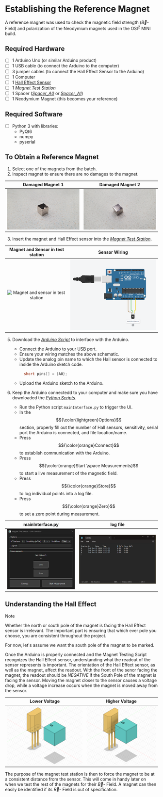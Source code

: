# Establishing the Reference Magnet

A reference magnet was used to check the magnetic field strength ($\vec{B}$- Field) and polarization of the Neodymium magnets used in the OSI<sup>2</sup> MINI build.

## Required Hardware
- [ ] 1 Arduino Uno (or similar Arduino product)
- [ ] 1 USB cable (to connect the Arduino to the computer)
- [ ] 3 jumper cables (to connect the Hall Effect Sensor to the Arduino)
- [ ] 1 Computer
- [ ] 1 [Hall Effect Sensor](../BackCatalog/A1302K-67Y_hall_sensor.pdf)
- [ ] 1 [*Magnet Test Station*](../../Build/Magnets)
- [ ] 1 Spacer ([*Spacer_A0*](../../Build/Tools/step/Spacer_A0-Spacer.step) or [*Spacer_A1*](../../Build/Tools/step/Spacer_A1-Spacer.step))
- [ ] 1 Neodymium Magnet (this becomes your reference)

## Required Software
- [ ] Python 3 with libraries:
  + PyQt6
  + numpy
  + pyserial

## To Obtain a Reference Magnet
  1. Select one of the magnets from the batch.
  2. Inspect magnet to ensure there are no damages to the magnet.

  | Damaged Magnet 1 | Damaged Magnet 2 |
  | :---: | :---: |
  <img src="../Images/BadMag1.jpg" alt="Damaged Magnet Example 1" width="300" /> | <img src="../Images/BadMag2.jpg" alt="Damaged Magnet Example 1" width="300" />

  3. Insert the magnet and Hall Effect sensor into the [*Magnet Test Station*](../../Build/Magnets).

  | Magnet and Sensor in test station | Sensor Wiring |
  | :---: | :--: |
  |<img src="../Images/ReferenceMag_setup2.jpg" alt="Magnet and sensor in test station" width="523" />|<img src="../Images/halleffectsensor.png" alt="Sensor Wiring" width="350" />|
  
  5. Download the [*Arduino Script*](../../Software) to interface with the Arduino.
      - Connect the Arduino to your USB port.
      - Ensure your wiring matches the above schematic.
      - Update the analog pin name to which the Hall sensor is connected to inside the Arduino sketch code.
          ```cpp
            short pins[] = {A0};
          ```
      - Upload the Arduino sketch to the Arduino.

  7. Keep the Arduino connectedd to your computer and make sure you have downloaded the [*Python Scripts*](../../Software).
      - Run the Python script `mainInterface.py` to trigger the UI.
      - In the $${\color{lightgreen}Options}$$ section, properly fill out the number of Hall sensors, sensitivity, serial port the Arduino is connected, and file location/name.
      - Press $${\color{orange}Connect}$$ to establish communication with the Arduino.
      - Press $${\color{orange}Start \space Measurements}$$ to start a live measurement of the magnetic field.
      - Press $${\color{orange}Store}$$ to log individual points into a log file.
      - Press $${\color{orange}Zero}$$ to set a zero point during measurement.
        
  | mainInterface.py | log file |
  | :---: | :---: |
  <img src="../Images/python_interface.png" alt="Damaged Magnet Example 1" width="300" /> | <img src="../Images/python_interface_log.png" alt="Damaged Magnet Example 1" width="420" />
  

## Understanding the Hall Effect
> [!NOTE]
> Whether the north or south pole of the magnet is facing the Hall Effect sensor is irrelevant. The important part is ensuring that which ever pole you choose, you are consistent throughout the project.

For now, let's assume we want the south pole of the magnet to be marked.

Once the Arduino is properly connected and the Magnet Testing Script recognizes the Hall Effect sensor, understanding what the readout of the sensor represents is important. The orientation of the Hall Effect sensor, as well as the magnet, affect the readout. With the front of the senor facing the magnet, the readout should be *NEGATIVE* if the South Pole of the magnet is facing the sensor. Moving the magnet closer to the sensor causes a voltage drop, while a voltage increase occurs when the magnet is moved away from the sensor. 

| Lower Voltage | Higher Voltage |
| :---: | :--: |
|<img src="../Images/hall1.png" alt="lower voltage" width="327" />| <img src="../Images/hall2.png" alt="higher voltage" width="300" />

The purpose of the magnet test station is then to force the magnet to be at a consistent distance from the sensor. This will come in handy later on when we test the rest of the magnets for their $\vec{B}$- Field. A magnet can then easily be identified if its $\vec{B}$- Field is out of specification.

